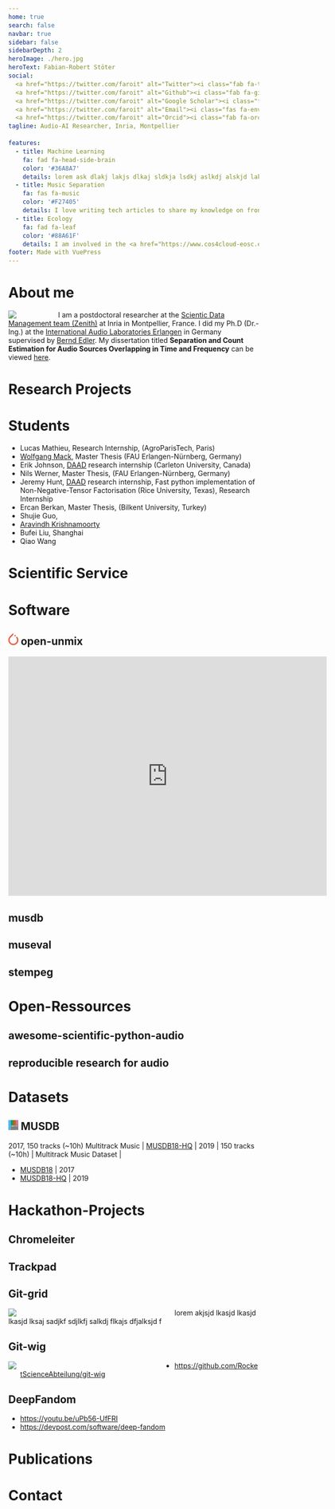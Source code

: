 ```yaml
---
home: true
search: false
navbar: true
sidebar: false
sidebarDepth: 2
heroImage: ./hero.jpg
heroText: Fabian-Robert Stöter
social: 
  <a href="https://twitter.com/faroit" alt="Twitter"><i class="fab fa-twitter fa-3x"></i></a> 
  <a href="https://twitter.com/faroit" alt="Github"><i class="fab fa-github fa-3x"></i></i></a>
  <a href="https://twitter.com/faroit" alt="Google Scholar"><i class="fas fa-graduation-cap fa-3x"></i></a>
  <a href="https://twitter.com/faroit" alt="Email"><i class="fas fa-envelope fa-3x"></i></a>
  <a href="https://twitter.com/faroit" alt="Orcid"><i class="fab fa-orcid fa-3x"></i></a>
tagline: Audio-AI Researcher, Inria, Montpellier

features:
  - title: Machine Learning
    fa: fad fa-head-side-brain
    color: '#36A8A7'
    details: lorem ask dlakj lakjs dlkaj sldkja lsdkj aslkdj alskjd laksj dlakj sdkl
  - title: Music Separation
    fa: fas fa-music
    color: '#F27405'
    details: I love writing tech articles to share my knowledge on frontend frameworks, libraries, best practices and more.
  - title: Ecology
    fa: fad fa-leaf
    color: '#88A61F'
    details: I am involved in the <a href="https://www.cos4cloud-eosc.eu">Cos4Cloud</a> 🇪🇺 project. Working with <a href="https://audiolog.fr">mobile audio loggers</a> deployed on 🦓 in the wild.
footer: Made with VuePress
---
```


# About me

<img src="frs.jpg" width="86" style="float:left; margin-right: 1em;"> I am a postdoctoral researcher at the [Scientic Data Management team (Zenith)](http://www-sop.inria.fr/teams/zenith/pmwiki/pmwiki.php/Main/HomePage) at Inria in Montpellier, France. I did my Ph.D (Dr.-Ing.) at the [International Audio Laboratories Erlangen](https://www.audiolabs-erlangen.de/) in Germany supervised by [Bernd Edler](https://www.audiolabs-erlangen.de/fau/professor/edler). My dissertation titled __Separation and Count Estimation for Audio Sources Overlapping in Time and Frequency__ can be viewed [here](https://opus4.kobv.de/opus4-fau/frontdoor/index/index/docId/13114).

# Research Projects

# Students

- Lucas Mathieu, Research Internship, (AgroParisTech, Paris)
- [Wolfgang Mack](https://www.audiolabs-erlangen.de/fau/assistant/mack), Master Thesis (FAU Erlangen-Nürnberg, Germany)
- Erik Johnson, [DAAD](https://www.daad.de/rise/en/) research internship (Carleton University, Canada)
- Nils Werner, Master Thesis, (FAU Erlangen-Nürnberg, Germany)
- Jeremy Hunt,  [DAAD](https://www.daad.de/rise/en/) research internship, Fast python implementation of Non-Negative-Tensor Factorisation (Rice University, Texas), Research Internship
- Ercan Berkan, Master Thesis, (Bilkent University, Turkey)  
- Shujie Guo, 
- [Aravindh Krishnamoorty](https://www.idc.tf.fau.de/person/aravindh-krishnamoorthy)
- Bufei Liu, Shanghai
- Qiao Wang

# Scientific Service

# Software

## <img src='./images/pytorchlogo.svg' width="20rem"> open-unmix

<iframe width="640" height="480" src="https://www.youtube-nocookie.com/embed/IxLnoy-GzqI" frameborder="0" allow="accelerometer; autoplay; encrypted-media; gyroscope; picture-in-picture" allowfullscreen></iframe>

## <i class="fab fa-python"></i> musdb

## <i class="fab fa-python"></i> museval

## <i class="fab fa-python"></i> stempeg


# Open-Ressources

## <i class="fab fa-python"></i> awesome-scientific-python-audio
## <i class="fab fa-python"></i> reproducible research for audio


# Datasets

## <img src='./images/sigsep.png' width="20rem">  MUSDB

2017, 150 tracks (~10h) Multitrack Music 
| [MUSDB18-HQ](/datasets/musdb.md) | 2019     | 150 tracks (~10h)       | Multitrack Music Dataset          | 


* [MUSDB18](/datasets/musdb.md) | 2017
* [MUSDB18-HQ](/datasets/musdb.md) | 2019


# Hackathon-Projects

## Chromeleiter

## Trackpad

## Git-grid

<img src="https://camo.githubusercontent.com/c4eeb051705f27dd1d531ace4c540e8fc3954d36/687474703a2f2f692e696d6775722e636f6d2f446453686271322e6a7067" width="320" align="left" style="margin-right: 1em;">

lorem akjsjd lkasjd lkasjd lkasjd lksaj 
sadjkf sdjlkfj salkdj flkajs dfjalksjd f

## Git-wig

<img src="https://user-images.githubusercontent.com/72940/28498777-0454202e-6fa6-11e7-8a3c-9c85506013fa.gif" width="320" align="left" style="margin-right: 1em;">

* https://github.com/RocketScienceAbteilung/git-wig

## DeepFandom  <Badge text="1st Prize" type="success"/>

* https://youtu.be/uPb56-UfFRI
* https://devpost.com/software/deep-fandom

# Publications

<publications zotero_id="6408178"></publications>

# Contact